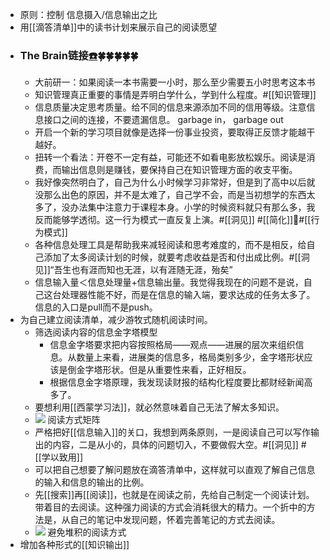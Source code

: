 - 原则：控制 信息摄入/信息输出之比
- 用[[滴答清单]]中的读书计划来展示自己的阅读愿望
- ### The Brain链接[☎️](brain://api.thebrain.com/g7PXu0IyM0ucARb24SvxiA/-sTjddVtB0ihN2zQPZpNDg/%E9%87%8F%E5%87%BA%E4%B8%BA%E5%85%A5)🍀🍀🍀🍀🍀
    - 大前研一：如果阅读一本书需要一小时，那么至少需要五小时思考这本书
    - 知识管理真正重要的事情是弄明白学什么，学到什么程度。#[[知识管理]] 
    - 信息质量决定思考质量。给不同的信息来源添加不同的信用等级。注意信息接口之间的连接，不要遗漏信息。 garbage in， garbage out
    - 开启一个新的学习项目就像是选择一份事业投资，要取得正反馈才能越干越好。
    - 扭转一个看法：开卷不一定有益，可能还不如看电影放松娱乐。阅读是消费，而输出信息则是赚钱，要保持自己在知识管理方面的收支平衡。
    - 我好像突然明白了，自己为什么小时候学习非常好，但是到了高中以后就没那么出色的原因，并不是太难了，自己学不会，而是当初想学的东西太多了，没办法集中注意力于课程本身。小学的时候资料就只有那么多，我反而能够学透彻。这一行为模式一直反复上演。#[[洞见]] #[[简化]]#[[行为模式]]
    - 各种信息处理工具是帮助我来减轻阅读和思考难度的，而不是相反，给自己添加了太多阅读计划的时候，就要考虑收益是否和付出成比例。#[[洞见]]“吾生也有涯而知也无涯，以有涯随无涯，殆矣”
    - 信息输入量＜信息处理量+信息输出量。我觉得我现在的问题不是说，自己这台处理器性能不好，而是在信息的输入端，要求达成的任务太多了。信息的入口是pull而不是push。
- 为自己建立阅读清单，减少游牧式随机阅读时间。
    - 筛选阅读内容的信息金字塔模型
        - 信息金字塔要求把内容按照格局——观点——进展的层次来组织信息。从数量上来看，进展类的信息多，格局类别多少，金字塔形状应该是倒金字塔形状。但是从重要性来看，正好相反。
        - 根据信息金字塔原理，我发现读财报的结构化程度要比都财经新闻高多了。
    - 要想利用[[西蒙学习法]]，就必然意味着自己无法了解太多知识。
    - ![](https://firebasestorage.googleapis.com/v0/b/firescript-577a2.appspot.com/o/imgs%2Fapp%2Fxinyiheng%2FwS-taQwUzh.png?alt=media&token=4573a416-ad14-4151-a5a5-e4aa8c3b7465) 阅读方式矩阵
    - 严格把好[[信息输入]]的关口，我想到两条原则，一是阅读自己可以写作输出的内容，二是从小的，具体的问题切入，不要做假大空。#[[洞见]] #[[学以致用]]
    - 可以把自己想要了解问题放在滴答清单中，这样就可以直观了解自己信息的输入和信息的输出的比例。
    - 先[[搜索]]再[[阅读]]，也就是在阅读之前，先给自己制定一个阅读计划。带着目的去阅读。这种强力阅读的方式会消耗很大的精力。一个折中的方法是，从自己的笔记中发现问题，怀着完善笔记的方式去阅读。
    - ![](https://firebasestorage.googleapis.com/v0/b/firescript-577a2.appspot.com/o/imgs%2Fapp%2Fxinyiheng%2F2yIL_gcLzx.png?alt=media&token=65d6a414-5000-41ee-9ac4-df8fec061dfd) 避免堆积的阅读方式
- 增加各种形式的[[知识输出]]
